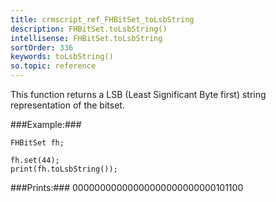 ```yaml
---
title: crmscript_ref_FHBitSet_toLsbString
description: FHBitSet.toLsbString()
intellisense: FHBitSet.toLsbString
sortOrder: 336
keywords: toLsbString()
so.topic: reference
---
```



This function returns a LSB (Least Significant Byte first) string representation of the bitset.





###Example:###
    
    FHBitSet fh;
    
    fh.set(44);
    print(fh.toLsbString());
    



###Prints:###
00000000000000000000000000101100


